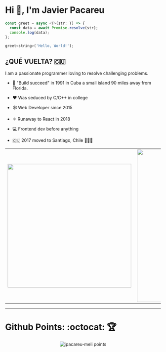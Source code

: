 # Hi 👋, I'm Javier Pacareu

```javascript
const greet = async <T>(str: T) => {
  const data = await Promise.resolve(str);
  console.log(data);
};

greet<string>('Hello, World!');
```

## ¿QUÉ VUELTA? 🇨🇺

I am a passionate programmer loving to resolve challenging problems.

- 🚀 "Build succeed" in 1991 in Cuba a small island 90 miles away from Florida.

- ❤️ Was seduced by C/C++ in college

- 🕸️ Web Developer since 2015

- ⚛️ Runaway to React in 2018

- 💻 Frontend dev before anything 

- 🇨🇱 2017 moved to Santiago, Chile 🗿🥑🍷

 
<!--
<p align="left"> <img src="https://komarev.com/ghpvc/?username=jpacareu-meli" alt="jpacareu-meli" /> </p>
-->

<center>
  <table>
    <tr>
        <td><img width="400px" align="left" src="https://github-readme-stats.vercel.app/api/top-langs/?username=jpacareu-meli&hide=html&layout=compact&show_icons=true&theme=gruvbox&count_private=true" /></td>
        <td><img width="495px" align="left" src="https://github-readme-stats.vercel.app/api?username=jpacareu-meli&show_icons=true&theme=gruvbox&count_private=true" /></td>
    </tr>   
  </table>
</center>  

---

# Github Points: :octocat: 🏆️
<p align="center">
    <img src="https://github-profile-trophy.vercel.app/?username=jpacareu-meli&theme=onedark&margin-w=7&hide_border=true" alt="jpacareu-meli points"/>
</p>
